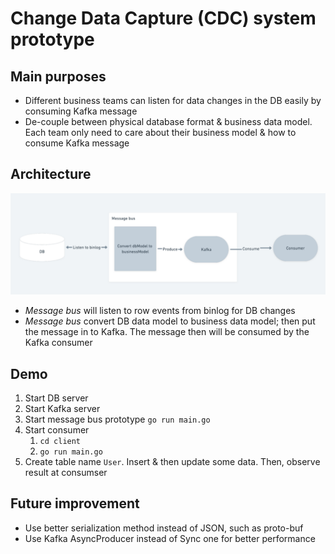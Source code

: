 # Change Data Capture (CDC) system prototype

## Main purposes
- Different business teams can listen for data changes in the DB easily by consuming Kafka message
- De-couple between physical database format & business data model. Each team only need to care about their business model & how to consume Kafka message

## Architecture

![img.png](readme/img.png)

- *Message bus* will listen to row events from binlog for DB changes
- *Message bus* convert DB data model to business data model; then put the message in to Kafka. The message then will be consumed by 
the Kafka consumer

## Demo
1. Start DB server
2. Start Kafka server
3. Start message bus prototype `go run main.go`
4. Start consumer 
   1. `cd client`
   2. `go run main.go`
5. Create table name `User`. Insert & then update some data. Then, observe result at consumser

## Future improvement
- Use better serialization method instead of JSON, such as proto-buf
- Use Kafka AsyncProducer instead of Sync one for better performance
